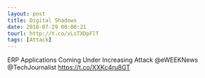 ```yaml
---
layout: post
title: Digital Shadows
date: 2018-07-29 00:00:21
tourl: http://t.co/xLsTXDpFlT
tags: [Attack]
---
```

ERP Applications Coming Under Increasing Attack @eWEEKNews @TechJournalist https://t.co/XXKc4ru8GT
